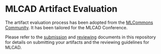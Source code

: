 # MLCAD Artifact Evaluation 
The artifact evaluation process has been adopted from the [MLCommons Community](https://github.com/mlcommons/ck/tree/master/docs/artifact-evaluation). It has been tailored for the MLCAD Conference.

Please refer to the [submission](submission.md) and [reviewing](reviewing.md) documents in this repository for details on submitting your artifacts and the reviewing guidelines for MLCAD. 
